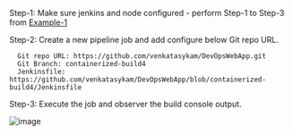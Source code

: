 

Step-1: Make sure jenkins and node configured - perform Step-1 to Step-3 from [Example-1](Example-1.md)


Step-2: Create a new pipeline job and add configure below Git repo URL.

      Git repo URL: https://github.com/venkatasykam/DevOpsWebApp.git
      Git Branch: containerized-build4
      Jenkinsfile: https://github.com/venkatasykam/DevOpsWebApp/blob/containerized-build4/Jenkinsfile
      
Step-3: Execute the job and observer the build console output.

![image](https://user-images.githubusercontent.com/24622526/133082941-1a358f67-71ad-42fe-b4a0-4723500829b3.png)
